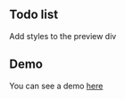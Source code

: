 ## Todo list

Add styles to the preview div

## Demo

You can see a demo [here](http://md-previewer.carlosrc.me)
